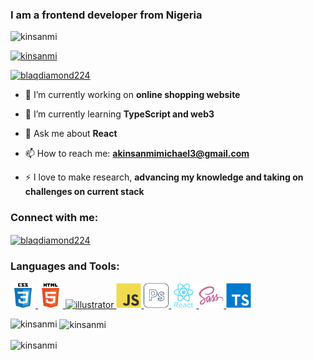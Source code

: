 <h3 align="left">I am a frontend developer from Nigeria</h3>

<p align="left"> <img src="https://img.freepik.com/free-vector/programming-concept-illustration_114360-1351.jpg?w=740&t=st=1705670734~exp=1705671334~hmac=6cf8487f1e6fef20893df61e97961a588cd163a9c122d3e305f792d522fbc0ff" alt="kinsanmi" /> </p>

<p align="left"> <a href="https://github.com/ryo-ma/github-profile-trophy"><img src="https://github-profile-trophy.vercel.app/?username=kinsanmi" alt="kinsanmi" /></a> </p>

<p align="left"> <a href="https://twitter.com/blaqdiamond224" target="blank"><img src="https://img.shields.io/twitter/follow/blaqdiamond224?logo=twitter&style=for-the-badge" alt="blaqdiamond224" /></a> </p>

- 🔭 I’m currently working on **online shopping website**

- 🌱 I’m currently learning **TypeScript and web3**

- 💬 Ask me about **React**

- 📫 How to reach me: **akinsanmimichael3@gmail.com**

- ⚡ I love to make research, **advancing my knowledge and taking on challenges on current stack**

<h3 align="left">Connect with me:</h3>
<p align="left">
<a href="https://twitter.com/blaqdiamond224" target="blank"><img align="center" src="https://raw.githubusercontent.com/rahuldkjain/github-profile-readme-generator/master/src/images/icons/Social/twitter.svg" alt="blaqdiamond224" height="30" width="40" /></a>
</p>

<h3 align="left">Languages and Tools:</h3>
<p align="left"> <a href="https://www.w3schools.com/css/" target="_blank" rel="noreferrer"> <img src="https://raw.githubusercontent.com/devicons/devicon/master/icons/css3/css3-original-wordmark.svg" alt="css3" width="40" height="40"/> </a> <a href="https://www.w3.org/html/" target="_blank" rel="noreferrer"> <img src="https://raw.githubusercontent.com/devicons/devicon/master/icons/html5/html5-original-wordmark.svg" alt="html5" width="40" height="40"/> </a> <a href="https://www.adobe.com/in/products/illustrator.html" target="_blank" rel="noreferrer"> <img src="https://www.vectorlogo.zone/logos/adobe_illustrator/adobe_illustrator-icon.svg" alt="illustrator" width="40" height="40"/> </a> <a href="https://developer.mozilla.org/en-US/docs/Web/JavaScript" target="_blank" rel="noreferrer"> <img src="https://raw.githubusercontent.com/devicons/devicon/master/icons/javascript/javascript-original.svg" alt="javascript" width="40" height="40"/> </a> <a href="https://www.photoshop.com/en" target="_blank" rel="noreferrer"> <img src="https://raw.githubusercontent.com/devicons/devicon/master/icons/photoshop/photoshop-line.svg" alt="photoshop" width="40" height="40"/> </a> <a href="https://reactjs.org/" target="_blank" rel="noreferrer"> <img src="https://raw.githubusercontent.com/devicons/devicon/master/icons/react/react-original-wordmark.svg" alt="react" width="40" height="40"/> </a> <a href="https://sass-lang.com" target="_blank" rel="noreferrer"> <img src="https://raw.githubusercontent.com/devicons/devicon/master/icons/sass/sass-original.svg" alt="sass" width="40" height="40"/> </a> <a href="https://www.typescriptlang.org/" target="_blank" rel="noreferrer"> <img src="https://raw.githubusercontent.com/devicons/devicon/master/icons/typescript/typescript-original.svg" alt="typescript" width="40" height="40"/> </a> </p>

<p><img align="left" src="https://github-readme-stats.vercel.app/api/top-langs?username=kinsanmi&show_icons=true&locale=en&layout=compact" alt="kinsanmi" /></p>

<p>&nbsp;<img align="center" src="https://github-readme-stats.vercel.app/api?username=kinsanmi&show_icons=true&locale=en" alt="kinsanmi" /></p>

<p><img align="center" src="https://github-readme-streak-stats.herokuapp.com/?user=kinsanmi&" alt="kinsanmi" /></p>
